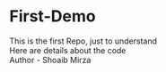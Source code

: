 # First-Demo
This is the first Repo, just to understand
<br> 
Here are details about the code
<br>
Author - Shoaib Mirza

